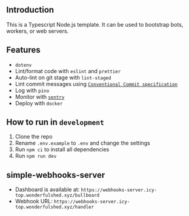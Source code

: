 ## Introduction

This is a Typescript Node.js template. It can be used to bootstrap bots, workers, or web servers.

## Features

- `dotenv`
- Lint/format code with `eslint` and `prettier`
- Auto-lint on git stage with `lint-staged`
- Lint commit messages using [`Conventional Commit specification`](https://www.conventionalcommits.org/en/v1.0.0/)
- Log with `pino`
- Monitor with [`sentry`](https://sentry.io/)
- Deploy with `docker`

## How to run in `development`

1. Clone the repo
2. Rename `.env.example` to `.env` and change the settings
3. Run `npm ci` to install all dependencies
4. Run `npm run dev`
   
## simple-webhooks-server
- Dashboard is available at: `https://webhooks-server.icy-top.wonderfulshed.xyz/bullboard`
- Webhook URL: `https://webhooks-server.icy-top.wonderfulshed.xyz/handler`
